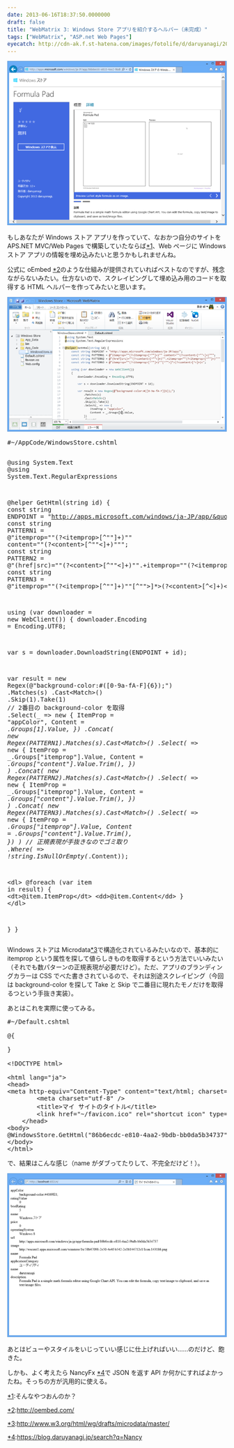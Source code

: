 ```yaml
---
date: 2013-06-16T18:37:50.0000000
draft: false
title: "WebMatrix 3: Windows Store アプリを紹介するヘルパー（未完成）"
tags: ["WebMatrix", "ASP.net Web Pages"]
eyecatch: http://cdn-ak.f.st-hatena.com/images/fotolife/d/daruyanagi/20130616/20130616181844.png
---
```

<p><span itemscope itemtype="http://schema.org/Photograph"><img src="20130616181844.png" alt="f:id:daruyanagi:20130616181844p:plain" title="f:id:daruyanagi:20130616181844p:plain" class="hatena-fotolife" itemprop="image"></span></p><p>もしあなたが Windows ストア アプリを作っていて、なおかつ自分のサイトを APS.NET MVC/Web Pages で構築していたならば<a href="#f-a90bc3c5" name="fn-a90bc3c5" title="そんなやつおんのか？">*1</a>、Web ページに Windows ストア アプリの情報を埋め込みたいと思うかもしれませんね。</p><p>公式に oEmbed <a href="#f-928f5a5c" name="fn-928f5a5c" title="http://oembed.com/">*2</a>のような仕組みが提供されていればベストなのですが、残念ながらないみたい。仕方ないので、スクレイピングして埋め込み用のコードを取得する HTML ヘルパーを作ってみたいと思います。</p>
<p><span itemscope itemtype="http://schema.org/Photograph"><img src="20130616182655.png" alt="f:id:daruyanagi:20130616182655p:plain" title="f:id:daruyanagi:20130616182655p:plain" class="hatena-fotolife" itemprop="image"></span><br />
</p>
<pre class="code lang-cs" data-lang="cs" data-unlink>#~/AppCode/WindowsStore.cshtml

@<span class="synStatement">using</span> System.Text
@<span class="synStatement">using</span> System.Text.RegularExpressions

@helper GetHtml(<span class="synType">string</span> id) {
<span class="synType">const</span> <span class="synType">string</span> ENDPOINT = <span class="synConstant">&quot;http://apps.microsoft.com/windows/ja-JP/app/&quot;</span>;
<span class="synType">const</span> <span class="synType">string</span> PATTERN1 = <span class="synSpecial">@</span><span class="synConstant">&quot;itemprop=&quot;&quot;(?&lt;itemprop&gt;[^&quot;&quot;]+)&quot;&quot; content=&quot;&quot;(?&lt;content&gt;[^&quot;&quot;&lt;]+)&quot;&quot;&quot;</span>;
<span class="synType">const</span> <span class="synType">string</span> PATTERN2 = <span class="synSpecial">@</span><span class="synConstant">&quot;(href|src)=&quot;&quot;(?&lt;content&gt;[^&quot;&quot;&lt;]+)&quot;&quot;.+itemprop=&quot;&quot;(?&lt;itemprop&gt;[^&quot;&quot;]+)&quot;&quot;&quot;</span>;
<span class="synType">const</span> <span class="synType">string</span> PATTERN3 = <span class="synSpecial">@</span><span class="synConstant">&quot;itemprop=&quot;&quot;(?&lt;itemprop&gt;[^&quot;&quot;]+)&quot;&quot;[^&quot;&quot;&gt;]*&gt;(?&lt;content&gt;[^&lt;]+)&lt;&quot;</span>;

<span class="synStatement">using</span> (var downloader = <span class="synStatement">new</span> WebClient())
{
downloader.Encoding = Encoding.UTF8;

var s = downloader.DownloadString(ENDPOINT + id);

var result = <span class="synStatement">new</span> Regex(<span class="synSpecial">@</span><span class="synConstant">&quot;background-color:#([0-9a-fA-F]{6});&quot;</span>)
.Matches(s)
.Cast&lt;Match&gt;()
.Skip(<span class="synConstant">1</span>).Take(<span class="synConstant">1</span>) <span class="synComment">// 2番目の background-color を取得</span>
.Select(_ =&gt; <span class="synStatement">new</span> {
ItemProp = <span class="synConstant">&quot;appColor&quot;</span>,
Content = _.Groups[<span class="synConstant">1</span>].Value,
})
.Concat(
<span class="synStatement">new</span> Regex(PATTERN1).Matches(s).Cast&lt;Match&gt;()
.Select(_ =&gt; <span class="synStatement">new</span> {
ItemProp = _.Groups[<span class="synConstant">&quot;itemprop&quot;</span>].Value,
Content = _.Groups[<span class="synConstant">&quot;content&quot;</span>].Value.Trim(),
})
)
.Concat(
<span class="synStatement">new</span> Regex(PATTERN2).Matches(s).Cast&lt;Match&gt;()
.Select(_ =&gt; <span class="synStatement">new</span> {
ItemProp = _.Groups[<span class="synConstant">&quot;itemprop&quot;</span>].Value,
Content = _.Groups[<span class="synConstant">&quot;content&quot;</span>].Value.Trim(),
})
)
.Concat(
<span class="synStatement">new</span> Regex(PATTERN3).Matches(s).Cast&lt;Match&gt;()
.Select(_ =&gt; <span class="synStatement">new</span> {
ItemProp = _.Groups[<span class="synConstant">&quot;itemprop&quot;</span>].Value,
Content = _.Groups[<span class="synConstant">&quot;content&quot;</span>].Value.Trim(),
})
)
<span class="synComment">// 正規表現が手抜きなのでゴミ取り</span>
.Where(_ =&gt; !<span class="synType">string</span>.IsNullOrEmpty(_.Content));

&lt;dl&gt;
@<span class="synStatement">foreach</span> (var item <span class="synStatement">in</span> result)
{
&lt;dt&gt;@item.ItemProp&lt;/dt&gt;
&lt;dd&gt;@item.Content&lt;/dd&gt;
}
&lt;/dl&gt;

}
}
</pre><p>Windows ストアは Microdata<a href="#f-b492556d" name="fn-b492556d" title="http://www.w3.org/html/wg/drafts/microdata/master/">*3</a>で構造化されているみたいなので、基本的に itemprop という属性を探して値らしきものを取得するという方法でいいみたい（それでも数パターンの正規表現が必要だけど）。ただ、アプリのブランディングカラーは CSS でべた書きされているので、それは別途スクレイピング（今回は background-color を探して Take と Skip で二番目に現れたモノだけを取得るつという手抜き実装）。</p><p>あとはこれを実際に使ってみる。</p>
<pre class="code lang-html" data-lang="html" data-unlink>#~/Default.cshtml

@{

}

<span class="synComment">&lt;!DOCTYPE html&gt;</span>

<span class="synIdentifier">&lt;</span><span class="synStatement">html</span><span class="synIdentifier"> </span><span class="synType">lang</span><span class="synIdentifier">=</span><span class="synConstant">&quot;ja&quot;</span><span class="synIdentifier">&gt;</span>
<span class="synIdentifier">&lt;</span><span class="synStatement">head</span><span class="synIdentifier">&gt;</span>
<span class="synIdentifier">&lt;</span><span class="synStatement">meta</span><span class="synIdentifier"> </span><span class="synType">http-equiv</span><span class="synIdentifier">=</span><span class="synConstant">&quot;Content-Type&quot;</span><span class="synIdentifier"> </span><span class="synType">content</span><span class="synIdentifier">=</span><span class="synConstant">&quot;text/html; charset=utf-8&quot;</span><span class="synIdentifier">/&gt;</span>
<span class="synPreProc">        </span><span class="synIdentifier">&lt;</span><span class="synStatement">meta</span><span class="synIdentifier"> </span><span class="synType">charset</span><span class="synIdentifier">=</span><span class="synConstant">&quot;utf-8&quot;</span><span class="synIdentifier"> /&gt;</span>
<span class="synPreProc">        </span><span class="synIdentifier">&lt;</span><span class="synStatement">title</span><span class="synIdentifier">&gt;</span>マイ サイトのタイトル<span class="synIdentifier">&lt;/</span><span class="synStatement">title</span><span class="synIdentifier">&gt;</span>
<span class="synPreProc">        </span><span class="synIdentifier">&lt;</span><span class="synStatement">link</span><span class="synIdentifier"> </span><span class="synType">href</span><span class="synIdentifier">=</span><span class="synConstant">&quot;~/favicon.ico&quot;</span><span class="synIdentifier"> </span><span class="synType">rel</span><span class="synIdentifier">=</span><span class="synConstant">&quot;shortcut icon&quot;</span><span class="synIdentifier"> </span><span class="synType">type</span><span class="synIdentifier">=</span><span class="synConstant">&quot;image/x-icon&quot;</span><span class="synIdentifier"> /&gt;</span>
<span class="synPreProc">    </span><span class="synIdentifier">&lt;/</span><span class="synStatement">head</span><span class="synIdentifier">&gt;</span>
<span class="synIdentifier">&lt;</span><span class="synStatement">body</span><span class="synIdentifier">&gt;</span>
@WindowsStore.GetHtml(&quot;86b6ecdc-e810-4aa2-9bdb-bb0da5b34737&quot;)
<span class="synIdentifier">&lt;/</span><span class="synStatement">body</span><span class="synIdentifier">&gt;</span>
<span class="synIdentifier">&lt;/</span><span class="synStatement">html</span><span class="synIdentifier">&gt;</span>
</pre><p>で、結果はこんな感じ（name がダブってたりして、不完全だけど！）。</p><p><span itemscope itemtype="http://schema.org/Photograph"><img src="20130616183221.png" alt="f:id:daruyanagi:20130616183221p:plain" title="f:id:daruyanagi:20130616183221p:plain" class="hatena-fotolife" itemprop="image"></span></p><p>あとはビューやスタイルをいじっていい感じに仕上げればいい……のだけど、飽きた。</p><p>しかも、よく考えたら NancyFx <a href="#f-e1ed6ee5" name="fn-e1ed6ee5" title="https://blog.daruyanagi.jp/search?q=Nancy">*4</a>で JSON を返す API か何かにすればよかったね。そっちの方が汎用的に使える。</p>
<div class="footnote">
<p class="footnote"><a href="#fn-a90bc3c5" name="f-a90bc3c5" class="footnote-number">*1</a><span class="footnote-delimiter">:</span><span class="footnote-text">そんなやつおんのか？</span></p>
<p class="footnote"><a href="#fn-928f5a5c" name="f-928f5a5c" class="footnote-number">*2</a><span class="footnote-delimiter">:</span><span class="footnote-text"><a href="http://oembed.com/">http://oembed.com/</a></span></p>
<p class="footnote"><a href="#fn-b492556d" name="f-b492556d" class="footnote-number">*3</a><span class="footnote-delimiter">:</span><span class="footnote-text"><a href="http://www.w3.org/html/wg/drafts/microdata/master/">http://www.w3.org/html/wg/drafts/microdata/master/</a></span></p>
<p class="footnote"><a href="#fn-e1ed6ee5" name="f-e1ed6ee5" class="footnote-number">*4</a><span class="footnote-delimiter">:</span><span class="footnote-text"><a href="https://blog.daruyanagi.jp/search?q=Nancy">https://blog.daruyanagi.jp/search?q=Nancy</a></span></p>
</div>